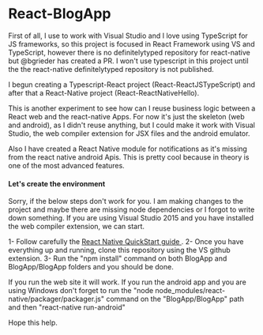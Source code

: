 # React-BlogApp

First of all, I use to work with Visual Studio and I love using TypeScript for JS frameworks, so this project is focused in React Framework using VS and TypeScript, however there is no definitelytyped repository for react-native but @bgrieder has created a <a hfref="https://github.com/DefinitelyTyped/DefinitelyTyped/pull/6651">PR</a>.
I won't use typescript in this project until the the react-native definitelytyped repository is not published.


I begun creating a Typescript-React project (React-ReactJSTypeScript) and after that a React-Native project (React-ReactNativeHello).


This is another experiment to see how can I reuse business logic between a React web and the react-native Apps.
For now it's just the skeleton (web and android), as I didn't reuse anything, but I could make it work with Visual Studio, the web compiler extension for JSX files and the android emulator.

Also I have created a React Native module for notifications as it's missing from the react native android Apis. 
This is pretty cool because in theory is one of the most advanced features.

<h4>Let's create the environment</h4>

Sorry, if the below steps don't work for you. I am making changes to the project and maybe there are missing node dependencies or I forgot to write down something.
If you are using Visual Studio 2015 and you have installed the web compiler extension, we can start.

1- Follow carefully the <a href="https://facebook.github.io/react-native/docs/getting-started.html#content">React Native QuickStart guide </a>.
2- Once you have everything up and running, clone this repository using the VS github extension.
3- Run the "npm install" command on both BlogApp and BlogApp/BlogApp folders and you should be done.

If you run the web site it will work.
If you run the android app and you are using Windows don't forget to run the "node node_modules/react-native/packager/packager.js" command on the "BlogApp/BlogApp" path and then "react-native run-android"

Hope this help.



